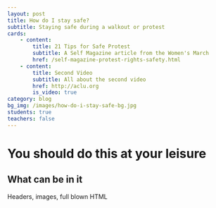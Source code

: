 ```yaml
---
layout: post
title: How do I stay safe?
subtitle: Staying safe during a walkout or protest
cards:
    - content:
        title: 21 Tips for Safe Protest
        subtitle: A Self Magazine article from the Women's March
        href: /self-magazine-protest-rights-safety.html
    - content:
        title: Second Video
        subtitle: All about the second video
        href: http://aclu.org
        is_video: true
category: blog
bg_img: /images/how-do-i-stay-safe-bg.jpg
students: true
teachers: false
---
```


You should do this at your leisure
==================================

## What can be in it

Headers, images, full blown HTML
